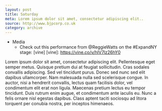 ```yaml
---
layout: post
title: Saturday
meta: Lorem ipsum dolor sit amet, consectetur adipiscing elit..
source: http://www.bjpcorp.co.uk
category: archive
---
```



- Media
	- Check out this performance from @ReggieWatts on the #ExpandNY stage: [vine] [vine]: https://vine.co/v/hIV7lz26hY0

Lorem ipsum dolor sit amet, consectetur adipiscing elit. Pellentesque eget semper metus. Quisque pretium dui at feugiat sollicitudin. Cras sodales convallis adipiscing. Sed vel tincidunt purus. Donec sed nunc sed elit dapibus ullamcorper. Nam malesuada nulla sed scelerisque congue. In auctor, nisi a hendrerit convallis, lectus quam facilisis dolor, vel condimentum elit erat non ligula. Maecenas pretium lectus eu tempor tincidunt. Duis rutrum enim augue, et condimentum ante iaculis eu. Nunc a felis ornare nisl egestas dapibus. Class aptent taciti sociosqu ad litora torquent per conubia nostra, per inceptos himenaeos.